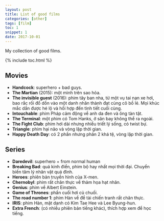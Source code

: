 ```yaml
---
layout: post
title: List of good films
categories: [other]
tags: [film]
toc: 1
snippet: 1
date: 2017-10-01
---
```


My collection of good films.

{% include toc.html %}

## Movies

- **Handcock**: superhero + bad guys.
- **The Martian** (2015): một mình trên sao hỏa.
- **The invisible guest** (2016): phim tây ban nha, từ một vụ tai nạn xe hơi, bao rắc rối đổ dồn vào một danh nhân thành đạt cùng cô bồ lẻ. Mọi khúc mắc dần được hé lộ và hồi hợp đến tình tiết cuối cùng.
- **Intouchable**: phim Pháp cảm động về anh da đen và ông tàn tật.
- **The Terminal**: một phim có Tom Hanks, ở sân bay không thể ra ngoài.
- **The Fight Club**: phim hơi dài nhưng nhiều triết lý sống, có twist bự.
- **Triangle**: phim hại não và vòng lặp thời gian.
- **Happy Death Day**: có 2 phần nhưng phân 2 khá tệ, vòng lặp thời gian.


## Series

- **Daredevil**: superhero + from normal human
- **Breaking Bad**: quá kinh điển, phim bộ hay nhất mọi thời đại. Chuyển biến tâm lý nhân vật quá đỉnh.
- **Heroes**: phiên bản truyền hình của X-men.
- **Chernobyl**: phim rất chân thực về thảm họa hạt nhân.
- **Genius**: phim về Albert Einstein.
- **Game of Thrones**: phần cuối hơi củ chuối.
- **The road number 1**: phim Hàn về đề tài chiến tranh rất chân thực.
- **IRIS**: phim Hàn, mật danh có Kim Tae Hee và Lee Byung-hun.
- **Extra French**: (có nhiều phiên bản tiếng khác), thích hợp xem để học tiếng.
